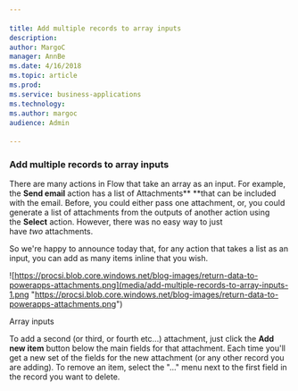 ```yaml
---

title: Add multiple records to array inputs
description: 
author: MargoC
manager: AnnBe
ms.date: 4/16/2018
ms.topic: article
ms.prod: 
ms.service: business-applications
ms.technology: 
ms.author: margoc
audience: Admin

---
```

### Add multiple records to array inputs



There are many actions in Flow that take an array as an input. For example,
the **Send email** action has a list of Attachments** **that can be included
with the email. Before, you could either pass one attachment, or, you could
generate a list of attachments from the outputs of another action using
the **Select** action. However, there was no easy way to just
have *two* attachments.

So we're happy to announce today that, for any action that takes a list as an
input, you can add as many items inline that you wish.

![https://procsi.blob.core.windows.net/blog-images/return-data-to-powerapps-attachments.png](media/add-multiple-records-to-array-inputs-1.png "https://procsi.blob.core.windows.net/blog-images/return-data-to-powerapps-attachments.png")
<!-- Picture 5 -->


Array inputs

To add a second (or third, or fourth etc...) attachment, just click the **Add
new item** button below the main fields for that attachment. Each time you'll
get a new set of the fields for the new attachment (or any other record you are
adding). To remove an item, select the "..." menu next to the first field in the
record you want to delete.
